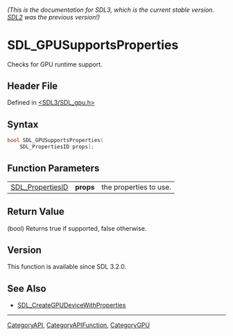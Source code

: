 ###### (This is the documentation for SDL3, which is the current stable version. [SDL2](https://wiki.libsdl.org/SDL2/) was the previous version!)
# SDL_GPUSupportsProperties

Checks for GPU runtime support.

## Header File

Defined in [<SDL3/SDL_gpu.h>](https://github.com/libsdl-org/SDL/blob/main/include/SDL3/SDL_gpu.h)

## Syntax

```c
bool SDL_GPUSupportsProperties(
    SDL_PropertiesID props);
```

## Function Parameters

|                                      |           |                        |
| ------------------------------------ | --------- | ---------------------- |
| [SDL_PropertiesID](SDL_PropertiesID) | **props** | the properties to use. |

## Return Value

(bool) Returns true if supported, false otherwise.

## Version

This function is available since SDL 3.2.0.

## See Also

- [SDL_CreateGPUDeviceWithProperties](SDL_CreateGPUDeviceWithProperties)

----
[CategoryAPI](CategoryAPI), [CategoryAPIFunction](CategoryAPIFunction), [CategoryGPU](CategoryGPU)

